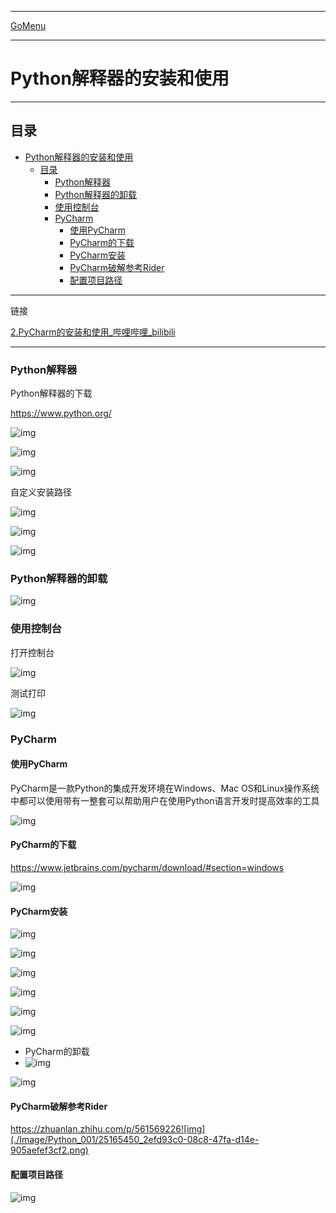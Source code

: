___________________________________________________________________________________________
[GoMenu](../PythonBasicsMenu.md)

___________________________________________________________________________________________
# Python解释器的安装和使用


___________________________________________________________________________________________


## 目录
- [Python解释器的安装和使用](#python解释器的安装和使用)
  - [目录](#目录)
    - [Python解释器](#python解释器)
    - [Python解释器的卸载](#python解释器的卸载)
    - [使用控制台](#使用控制台)
    - [PyCharm](#pycharm)
      - [使用PyCharm](#使用pycharm)
      - [PyCharm的下载](#pycharm的下载)
      - [PyCharm安装](#pycharm安装)
      - [PyCharm破解参考Rider](#pycharm破解参考rider)
      - [配置项目路径](#配置项目路径)




___________________________________________________________________________________________

链接

[2.PyCharm的安装和使用_哔哩哔哩_bilibili](https://www.bilibili.com/video/BV1wD4y1o7AS/?p=3&spm_id_from=pageDriver&vd_source=9e1e64122d802b4f7ab37bd325a89e6c)

------

### Python解释器

Python解释器的下载

https://www.python.org/

![img](./Image/Python_001/25165450_0b9ddb56-b71d-4f3a-e423-42820d3eb5e2.png)

![img](./Image/Python_001/25165450_8500ef10-beaf-49a4-fcc3-f60e2dd04372.png)

![img](./Image/Python_001/25165450_a89ecc69-edb3-4852-ec21-5fe4a86b779c.png)

自定义安装路径

![img](./Image/Python_001/25165450_e974217b-1dc8-4a3d-946f-80d988ca8b70.png)

![img](./Image/Python_001/25165450_357eaee2-07e7-4b6b-abdb-a8c1244954bb.png)

![img](./Image/Python_001/25165450_23aea502-65fd-47f0-c534-47be549065a1.png)

### Python解释器的卸载

![img](./Image/Python_001/25165450_f8628c33-f28d-428c-a2f7-97c8176e823f.png)

### 使用控制台

打开控制台

![img](./Image/Python_001/25165450_48fb33be-cee4-474b-da83-d0d4fe6459c9.png)

测试打印

![img](./Image/Python_001/25165450_5b43f8b9-f688-44f9-f605-0045c9915ef9.png)

### PyCharm

#### 使用PyCharm

PyCharm是一款Python的集成开发环境在Windows、Mac OS和Linux操作系统中都可以使用带有一整套可以帮助用户在使用Python语言开发时提高效率的工具

![img](./Image/Python_001/25165450_a4ff686d-b8f0-492f-9522-d983a1e6513b.png)

#### PyCharm的下载

https://www.jetbrains.com/pycharm/download/#section=windows

![img](./Image/Python_001/25165450_62cd0b97-33f7-489f-c23d-fda64171b8da.png)

#### PyCharm安装

![img](./Image/Python_001/25165450_a8901617-9523-4a99-ea91-cbba342a65f3.png)

![img](./Image/Python_001/25165450_08333d07-9b0a-4368-870e-329e04a5713b.png)

![img](./Image/Python_001/25165450_d9658efc-599d-4716-e1bc-d981ff618a4c.png)

![img](./Image/Python_001/25165450_7f670ac0-fd05-4d9b-bb8a-bc5163865174.png)

![img](./Image/Python_001/25165450_6b31ead2-4dc8-4ca4-a9f2-780432685823.png)

![img](./Image/Python_001/25165450_ea21e8a3-00af-4230-d866-a3e723d92263.png)

- PyCharm的卸载
- ![img](./Image/Python_001/25165450_130c3f22-d2f7-48e7-dcee-6b54933b600a.png)

![img](./Image/Python_001/25165450_d8e697b1-4c81-469f-af7d-1c4dbf10e649.png)

#### PyCharm破解参考Rider

https://zhuanlan.zhihu.com/p/561569226![img](./Image/Python_001/25165450_2efd93c0-08c8-47fa-d14e-905aefef3cf2.png)

#### 配置项目路径

![img](./Image/Python_001/25165450_9dc0f56d-bd2d-4a6a-bb26-eae83ee1f70d.png)

